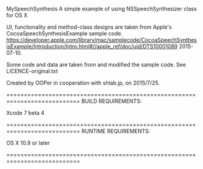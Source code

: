 MySpeechSynthesis
A simple example of using NSSpeechSynthesizer class for OS X

UI, functionality and method-class designs are taken from Apple's CocoaSpeechSynthesisExample sample code.
https://developer.apple.com/library/mac/samplecode/CocoaSpeechSynthesisExample/Introduction/Intro.html#//apple_ref/doc/uid/DTS10001089
2015-07-10.

Some code and data are taken from and modified the sample code. See LICENCE-original.txt

Created by OOPer in cooperation with shlab.jp, on 2015/7/25.


===========================================================================
BUILD REQUIREMENTS:

Xcode 7 beta 4

===========================================================================
RUNTIME REQUIREMENTS:

OS X 10.9 or later

===========================================================================
